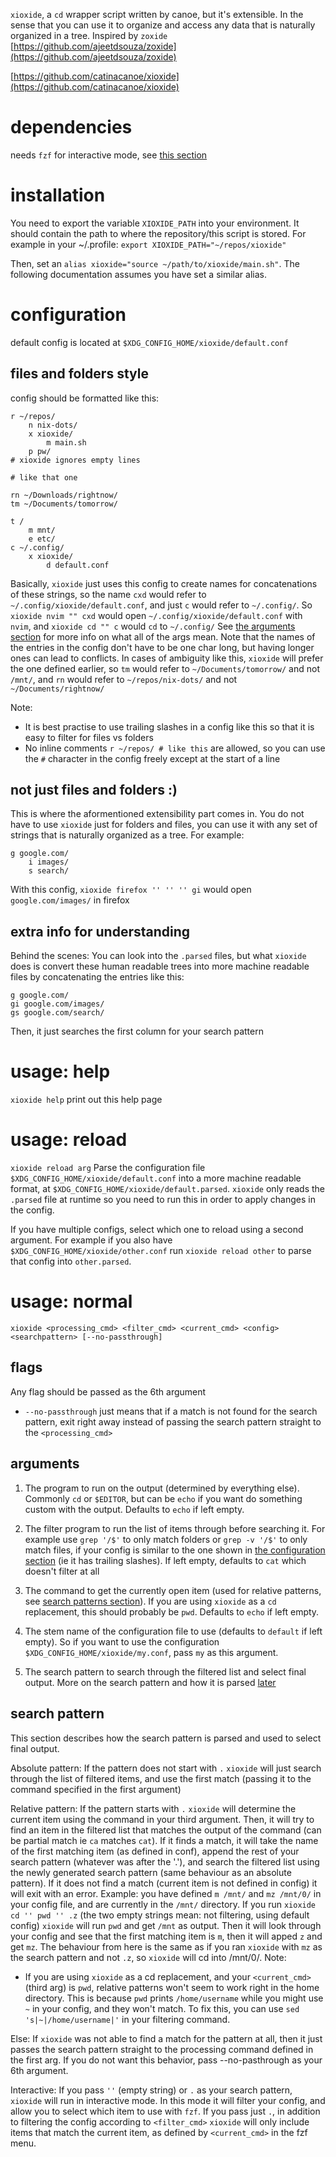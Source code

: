 `xioxide`, a `cd` wrapper script written by canoe, but it's extensible. In the sense that you can use it to organize and access any data that is naturally organized in a tree.
Inspired by `zoxide` [https://github.com/ajeetdsouza/zoxide](https://github.com/ajeetdsouza/zoxide)

[https://github.com/catinacanoe/xioxide](https://github.com/catinacanoe/xioxide)

# dependencies

  needs `fzf` for interactive mode, see [this section](#search-pattern)

# installation

  You need to export the variable `XIOXIDE_PATH` into your environment. It should contain the path to where the repository/this script is stored. For example in your ~/.profile: `export XIOXIDE_PATH="~/repos/xioxide"`

  Then, set an `alias xioxide="source ~/path/to/xioxide/main.sh"`. The following documentation assumes you have set a similar alias.

# configuration

  default config is located at `$XDG_CONFIG_HOME/xioxide/default.conf`

## files and folders style

   config should be formatted like this:
   ```
   r ~/repos/
       n nix-dots/
       x xioxide/
           m main.sh
       p pw/
   # xioxide ignores empty lines

   # like that one

   rn ~/Downloads/rightnow/
   tm ~/Documents/tomorrow/

   t /
       m mnt/
       e etc/
   c ~/.config/
       x xioxide/
           d default.conf
   ```
   Basically, `xioxide` just uses this config to create names for concatenations of these strings, so the name `cxd` would refer to `~/.config/xioxide/default.conf`, and just `c` would refer to `~/.config/`. So `xioxide nvim "" cxd` would open `~/.config/xioxide/default.conf` with `nvim`, and `xioxide cd "" c` would `cd` to `~/.config/`
   See [the arguments section](#arguments) for more info on what all of the args mean.
   Note that the names of the entries in the config don't have to be one char long, but having longer ones can lead to conflicts. In cases of ambiguity like this, `xioxide` will prefer the one defined earlier, so `tm` would refer to `~/Documents/tomorrow/` and not `/mnt/`, and `rn` would refer to `~/repos/nix-dots/` and not `~/Documents/rightnow/`

   Note:
   - It is best practise to use trailing slashes in a config like this so that it is easy to filter for files vs folders
   - No inline comments `r ~/repos/ # like this` are allowed, so you can use the `#` character in the config freely except at the start of a line

## not just files and folders :)

   This is where the aformentioned extensibility part comes in. You do not have to use `xioxide` just for folders and files, you can use it with any set of strings that is naturally organized as a tree. For example:
   ```
   g google.com/
       i images/
       s search/
   ```
   With this config, `xioxide firefox '' '' '' gi` would open `google.com/images/` in firefox

## extra info for understanding

   Behind the scenes: You can look into the `.parsed` files, but what `xioxide` does is convert these human readable trees into more machine readable files by concatenating the entries like this:
   ```
   g google.com/
   gi google.com/images/
   gs google.com/search/
   ```
   Then, it just searches the first column for your search pattern

# usage: help

  `xioxide help`
   print out this help page

# usage: reload

   `xioxide reload arg`
   Parse the configuration file `$XDG_CONFIG_HOME/xioxide/default.conf` into a more machine readable format, at `$XDG_CONFIG_HOME/xioxide/default.parsed`. `xioxide` only reads the `.parsed` file at runtime so you need to run this in order to apply changes in the config.

   If you have multiple configs, select which one to reload using a second argument. For example if you also have `$XDG_CONFIG_HOME/xioxide/other.conf` run `xioxide reload other` to parse that config into `other.parsed`.

# usage: normal
  `xioxide <processing_cmd> <filter_cmd> <current_cmd> <config> <searchpattern> [--no-passthrough]`

## flags
   Any flag should be passed as the 6th argument
   - `--no-passthrough` just means that if a match is not found for the search pattern, exit right away instead of passing the search pattern straight to the `<processing_cmd>`

## arguments

   1. The program to run on the output (determined by everything else). Commonly `cd` or `$EDITOR`, but can be `echo` if you want do something custom with the output. Defaults to `echo` if left empty.

   2. The filter program to run the list of items through before searching it. For example use `grep '/$'` to only match folders or `grep -v '/$'` to only match files, if your config is similar to the one shown in [the configuration section](#configuration) (ie it has trailing slashes). If left empty, defaults to `cat` which doesn't filter at all

   3. The command to get the currently open item (used for relative patterns, see [search patterns section](#search-pattern)). If you are using `xioxide` as a `cd` replacement, this should probably be `pwd`. Defaults to `echo` if left empty.

   4. The stem name of the configuration file to use (defaults to `default` if left empty). So if you want to use the configuration `$XDG_CONFIG_HOME/xioxide/my.conf`, pass `my` as this argument.

   5. The search pattern to search through the filtered list and select final output. More on the search pattern and how it is parsed [later](#search-pattern)

## search pattern

   This section describes how the search pattern is parsed and used to select final output.
   
   Absolute pattern:
   If the pattern does not start with `.` `xioxide` will just search through the list of filtered items, and use the first match (passing it to the command specified in the first argument)

   Relative pattern:
   If the pattern starts with `.` `xioxide` will determine the current item using the command in your third argument. Then, it will try to find an item in the filtered list that matches the output of the command (can be partial match ie `ca` matches `cat`). If it finds a match, it will take the name of the first matching item (as defined in conf), append the rest of your search pattern (whatever was after the '.'), and search the filtered list using the newly generated search pattern (same behaviour as an absolute pattern). If it does not find a match (current item is not defined in config) it will exit with an error.
   Example: you have defined `m /mnt/` and `mz /mnt/0/` in your config file, and are currently in the `/mnt/` directory. If you run `xioxide cd '' pwd '' .z` (the two empty strings mean: not filtering, using default config) `xioxide` will run `pwd` and get `/mnt` as output. Then it will look through your config and see that the first matching item is `m`, then it will apped `z` and get `mz`. The behaviour from here is the same as if you ran `xioxide` with `mz` as the search pattern and not `.z`, so `xioxide` will cd into /mnt/0/.
   Note:
   - If you are using `xioxide` as a cd replacement, and your `<current_cmd>` (third arg) is `pwd`, relative patterns won't seem to work right in the home directory. This is because `pwd` prints `/home/username` while you might use `~` in your config, and they won't match. To fix this, you can use `sed 's|~|/home/username|'` in your filtering command.

   Else:
   If `xioxide` was not able to find a match for the pattern at all, then it just passes the search pattern straight to the processing command defined in the first arg. If you do not want this behavior, pass --no-pasthrough as your 6th argument.

   Interactive:
   If you pass `''` (empty string) or `.` as your search pattern, `xioxide` will run in interactive mode. In this mode it will filter your config, and allow you to select which item to use with `fzf`. If you pass just `.`, in addition to filtering the config according to `<filter_cmd>` `xioxide` will only include items that match the current item, as defined by `<current_cmd>` in the fzf menu.
